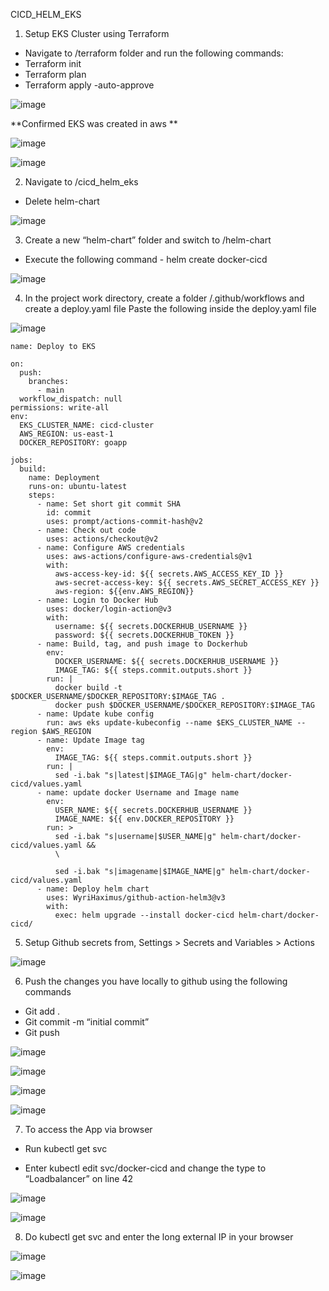 CICD_HELM_EKS

1. Setup EKS Cluster using Terraform <br>
  - Navigate to /terraform folder and run the following commands:
  - Terraform init
  - Terraform plan
  - Terraform apply -auto-approve

![image](https://github.com/user-attachments/assets/a931dffc-ead1-4aee-8894-c2c70054432e)

**Confirmed EKS was created in aws
**

![image](https://github.com/user-attachments/assets/d359b670-9c83-47c5-ac4c-a89cf8ad33ec)

![image](https://github.com/user-attachments/assets/00290d60-b763-4931-baec-302c7bda653f)


2. Navigate to /cicd_helm_eks
  - Delete helm-chart

![image](https://github.com/user-attachments/assets/8be37494-a263-4cde-ab55-bd82dfbbc3ff)


3. Create a new “helm-chart” folder and switch to /helm-chart
  - Execute the following command - helm create docker-cicd

![image](https://github.com/user-attachments/assets/37e079c9-f365-4001-b049-44d068f67e52)


4. In the project work directory, create a folder /.github/workflows and create a deploy.yaml file 
 Paste the following inside the deploy.yaml file

![image](https://github.com/user-attachments/assets/972469e0-2dab-4542-b05f-73ca51a77167)

```
name: Deploy to EKS

on:
  push:
    branches:
      - main      
  workflow_dispatch: null 
permissions: write-all     
env:
  EKS_CLUSTER_NAME: cicd-cluster
  AWS_REGION: us-east-1
  DOCKER_REPOSITORY: goapp      

jobs:
  build:
    name: Deployment
    runs-on: ubuntu-latest
    steps:
      - name: Set short git commit SHA
        id: commit
        uses: prompt/actions-commit-hash@v2
      - name: Check out code
        uses: actions/checkout@v2
      - name: Configure AWS credentials
        uses: aws-actions/configure-aws-credentials@v1
        with:
          aws-access-key-id: ${{ secrets.AWS_ACCESS_KEY_ID }}
          aws-secret-access-key: ${{ secrets.AWS_SECRET_ACCESS_KEY }}
          aws-region: ${{env.AWS_REGION}}
      - name: Login to Docker Hub
        uses: docker/login-action@v3
        with:
          username: ${{ secrets.DOCKERHUB_USERNAME }}
          password: ${{ secrets.DOCKERHUB_TOKEN }}
      - name: Build, tag, and push image to Dockerhub
        env:
          DOCKER_USERNAME: ${{ secrets.DOCKERHUB_USERNAME }}
          IMAGE_TAG: ${{ steps.commit.outputs.short }}
        run: |
          docker build -t $DOCKER_USERNAME/$DOCKER_REPOSITORY:$IMAGE_TAG .
          docker push $DOCKER_USERNAME/$DOCKER_REPOSITORY:$IMAGE_TAG
      - name: Update kube config
        run: aws eks update-kubeconfig --name $EKS_CLUSTER_NAME --region $AWS_REGION
      - name: Update Image tag
        env:
          IMAGE_TAG: ${{ steps.commit.outputs.short }}
        run: |
          sed -i.bak "s|latest|$IMAGE_TAG|g" helm-chart/docker-cicd/values.yaml
      - name: update docker Username and Image name
        env:
          USER_NAME: ${{ secrets.DOCKERHUB_USERNAME }}
          IMAGE_NAME: ${{ env.DOCKER_REPOSITORY }}
        run: >
          sed -i.bak "s|username|$USER_NAME|g" helm-chart/docker-cicd/values.yaml &&
          \

          sed -i.bak "s|imagename|$IMAGE_NAME|g" helm-chart/docker-cicd/values.yaml
      - name: Deploy helm chart
        uses: WyriHaximus/github-action-helm3@v3
        with:
          exec: helm upgrade --install docker-cicd helm-chart/docker-cicd/
```

5. Setup Github secrets from, Settings > Secrets and Variables > Actions

![image](https://github.com/user-attachments/assets/3b0211df-2c2a-453b-98f3-34bc5b23a676)

6. Push the changes you have locally to github using the following commands
  - Git add .
  - Git commit -m “initial commit”
  - Git push

![image](https://github.com/user-attachments/assets/d48c5608-62d0-4f43-a8a0-b4aba54f1aca)

![image](https://github.com/user-attachments/assets/87a5a057-e33f-4295-89f2-b627c0cfbeee)

![image](https://github.com/user-attachments/assets/0c4d2fff-6594-4d18-b437-4860e3cbcf9a)

![image](https://github.com/user-attachments/assets/f55b6072-5159-4639-b335-dbaa0ce69cfd)

7. To access the App via browser
  - Run kubectl get svc

  - Enter kubectl edit svc/docker-cicd and change the type to “Loadbalancer” on line 42

![image](https://github.com/user-attachments/assets/7018d5e3-7ce8-4015-b2b6-de97e7a793ea)

![image](https://github.com/user-attachments/assets/d05ba2b7-92e1-496e-8ee8-84ceaa7d731b)

8. Do kubectl get svc and enter the long external IP in your browser

![image](https://github.com/user-attachments/assets/10b385ea-1ab6-4deb-9ded-bcfea687d54e)


![image](https://github.com/user-attachments/assets/b1060ba1-b206-490f-90c0-5556139905c9)











